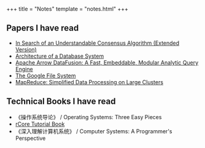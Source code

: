 +++
title = "Notes"
template = "notes.html"
+++

## Papers I have read
- [In Search of an Understandable Consensus Algorithm (Extended Version)](https://raft.github.io/raft.pdf)
- [Architecture of a Database System](https://db.cs.berkeley.edu/papers/fntdb07-architecture.pdf)
- [Apache Arrow DataFusion: A Fast, Embeddable, Modular Analytic Query Engine](https://github.com/apache/datafusion/files/15149988/DataFusion_Query_Engine___SIGMOD_2024-FINAL-mk4.pdf)
- [The Google File System](https://static.googleusercontent.com/media/research.google.com/zh-CN//archive/gfs-sosp2003.pdf)
- [MapReduce: Simplified Data Processing on Large Clusters](https://static.googleusercontent.com/media/research.google.com/zh-CN//archive/mapreduce-osdi04.pdf)

## Technical Books I have read
- 《操作系统导论》 / Operating Systems: Three Easy Pieces
- [rCore Tutorial Book](https://github.com/rcore-os/rCore-Tutorial-Book-v3)
- 《深入理解计算机系统》 / Computer Systems: A Programmer's Perspective
